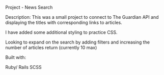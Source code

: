 Project - News Search

Description:
This was a small project to connect to The Guardian API and displaying the titles with corresponding links to articles.

I have added some additional styling to practice CSS.

Looking to expand on the search by adding filters and increasing the number of articles return (currently 10 max)

Built with:

Ruby/ Rails
SCSS

